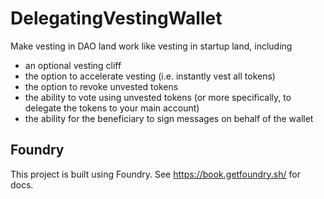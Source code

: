 # DelegatingVestingWallet

Make vesting in DAO land work like vesting in startup land, including

- an optional vesting cliff
- the option to accelerate vesting (i.e. instantly vest all tokens)
- the option to revoke unvested tokens
- the ability to vote using unvested tokens (or more specifically, to delegate the tokens to your main account)
- the ability for the beneficiary to sign messages on behalf of the wallet

## Foundry

This project is built using Foundry. See https://book.getfoundry.sh/ for docs.
